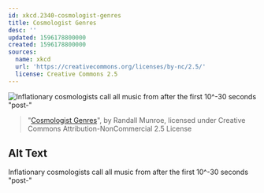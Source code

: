 ```yaml
---
id: xkcd.2340-cosmologist-genres
title: Cosmologist Genres
desc: ''
updated: 1596178800000
created: 1596178800000
sources:
  name: xkcd
  url: 'https://creativecommons.org/licenses/by-nc/2.5/'
  license: Creative Commons 2.5
---
```

![Inflationary cosmologists call all music from after the first 10^-30 seconds "post-"](https://imgs.xkcd.com/comics/cosmologist_genres.png)
> "[Cosmologist Genres](https://xkcd.com/2340/)", by Randall Munroe, licensed under Creative Commons Attribution-NonCommercial 2.5 License

## Alt Text
Inflationary cosmologists call all music from after the first 10^-30 seconds "post-"
